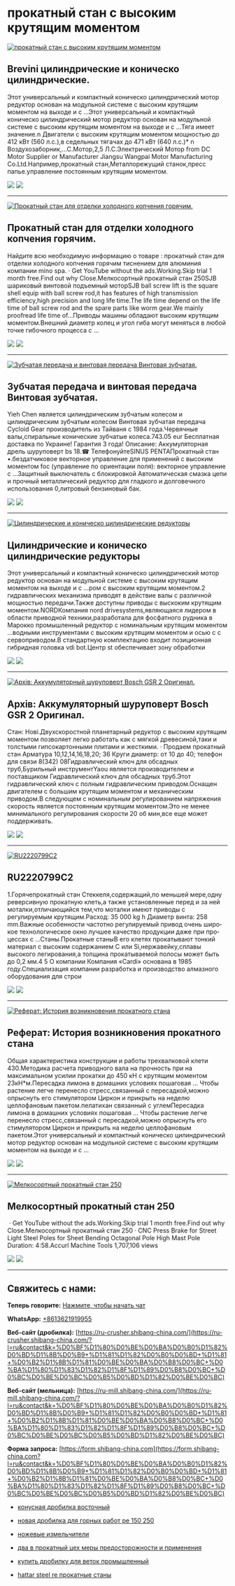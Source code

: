 # прокатный стан с высоким крутящим моментом

<a href="https://swt.shibang-china.com/?l=ru&img&k=%D0%BF%D1%80%D0%BE%D0%BA%D0%B0%D1%82%D0%BD%D1%8B%D0%B9+%D1%81%D1%82%D0%B0%D0%BD+%D1%81+%D0%B2%D1%8B%D1%81%D0%BE%D0%BA%D0%B8%D0%BC+%D0%BA%D1%80%D1%83%D1%82%D1%8F%D1%89%D0%B8%D0%BC+%D0%BC%D0%BE%D0%BC%D0%B5%D0%BD%D1%82%D0%BE%D0%BC" target="_blank">![прокатный стан с высоким крутящим моментом](http://static.shibang-china.com/all-800x300/1289.jpg)</a>

## Brevini цилиндрические и коническо цилиндрические.
Этот универсальный и компактный коническо цилиндрический мотор редуктор основан на модульной системе с высоким крутящим моментом на выходе и с …Этот универсальный и компактный коническо цилиндрический мотор редуктор основан на модульной системе с высоким крутящим моментом на выходе и с …Тяга имеет значение.n Двигатели с высоким крутящим моментом мощностью до 412 кВт (560 л.с.),в седельных тягачах до 471 кВт (640 л.с.)* n Воздухозаборник,…С.Мотор,2,5 Л.С.Электрический Мотор from DC Motor Supplier or Manufacturer Jiangsu Wangpai Motor Manufacturing Co.Ltd.Например,прокатный стан,Металлорежущий станок,пресс папье.управление постоянным крутящим моментом.


<a href="https://whatsapp.shibangsoft.com/WhatsApp.php" target="_blank" title="WhatsApp">![](http://static.shibang-china.com/icon/whatsapp.png)</a> <a href="https://swt.shibang-china.com/?l=ru&icon&k=%D0%BF%D1%80%D0%BE%D0%BA%D0%B0%D1%82%D0%BD%D1%8B%D0%B9+%D1%81%D1%82%D0%B0%D0%BD+%D1%81+%D0%B2%D1%8B%D1%81%D0%BE%D0%BA%D0%B8%D0%BC+%D0%BA%D1%80%D1%83%D1%82%D1%8F%D1%89%D0%B8%D0%BC+%D0%BC%D0%BE%D0%BC%D0%B5%D0%BD%D1%82%D0%BE%D0%BC" target="_blank">![](http://static.shibang-china.com/icon/chat-ru.png)</a>

---

<a href="https://swt.shibang-china.com/?l=ru&img&k=%D0%BF%D1%80%D0%BE%D0%BA%D0%B0%D1%82%D0%BD%D1%8B%D0%B9+%D1%81%D1%82%D0%B0%D0%BD+%D1%81+%D0%B2%D1%8B%D1%81%D0%BE%D0%BA%D0%B8%D0%BC+%D0%BA%D1%80%D1%83%D1%82%D1%8F%D1%89%D0%B8%D0%BC+%D0%BC%D0%BE%D0%BC%D0%B5%D0%BD%D1%82%D0%BE%D0%BC" target="_blank">![Прокатный стан для отделки холодного копчения горячим.](http://static.shibang-china.com/all-800x300/1097.jpg)</a>

## Прокатный стан для отделки холодного копчения горячим.
Найдите всю необходимую информацию о товаре : прокатный стан для отделки холодного копчения горячим тиснением для алюминия компании mino spa.&nbsp;&#0183;&#32;Get YouTube without the ads.Working.Skip trial 1 month free.Find out why Close.Мелкосортный прокатный стан 250SJB шариковый винтовой подъемный моторSJB ball screw lift is the square shell equip with ball screw rod,it has features of high transmission efficiency,high precision and long life time.The life time depend on the life time of ball screw rod and the spare parts like worm gear.We mainly proofread life time of…Приводы машины обладают высоким крутящим моментом.Внешний диаметр колец и угол гиба могут меняться в любой точке гибочного процесса с …


<a href="https://whatsapp.shibangsoft.com/WhatsApp.php" target="_blank" title="WhatsApp">![](http://static.shibang-china.com/icon/whatsapp.png)</a> <a href="https://swt.shibang-china.com/?l=ru&icon&k=%D0%BF%D1%80%D0%BE%D0%BA%D0%B0%D1%82%D0%BD%D1%8B%D0%B9+%D1%81%D1%82%D0%B0%D0%BD+%D1%81+%D0%B2%D1%8B%D1%81%D0%BE%D0%BA%D0%B8%D0%BC+%D0%BA%D1%80%D1%83%D1%82%D1%8F%D1%89%D0%B8%D0%BC+%D0%BC%D0%BE%D0%BC%D0%B5%D0%BD%D1%82%D0%BE%D0%BC" target="_blank">![](http://static.shibang-china.com/icon/chat-ru.png)</a>

---

<a href="https://swt.shibang-china.com/?l=ru&img&k=%D0%BF%D1%80%D0%BE%D0%BA%D0%B0%D1%82%D0%BD%D1%8B%D0%B9+%D1%81%D1%82%D0%B0%D0%BD+%D1%81+%D0%B2%D1%8B%D1%81%D0%BE%D0%BA%D0%B8%D0%BC+%D0%BA%D1%80%D1%83%D1%82%D1%8F%D1%89%D0%B8%D0%BC+%D0%BC%D0%BE%D0%BC%D0%B5%D0%BD%D1%82%D0%BE%D0%BC" target="_blank">![Зубчатая передача и винтовая передача Винтовая зубчатая.](http://static.shibang-china.com/all-800x300/372.jpg)</a>

## Зубчатая передача и винтовая передача Винтовая зубчатая.
Yieh Chen является цилиндрическим зубчатым колесом и цилиндрическим зубчатым колесом Винтовая зубчатая передача Cycloid Gear производитель из Тайваня с 1984 года.Червячные валы,спиральные конические зубчатые колеса.743.05 eur Бесплатная доставка по Украине! Гарантия 3 года! Описание: Аккумуляторная дрель шуруповерт bs 18.☎ ТелефонуйтеSINUS PENTAПрокатный стан •.бездатчиковое векторное управление для применений с высоким моментом foc (управление по ориентации поля): векторное управление с …Защитный выключатель с блокировкой Автоматическая смазка цепи и прочный металлический редуктор для гладкого и долговечного использования 0,литровый бензиновый бак.


<a href="https://whatsapp.shibangsoft.com/WhatsApp.php" target="_blank" title="WhatsApp">![](http://static.shibang-china.com/icon/whatsapp.png)</a> <a href="https://swt.shibang-china.com/?l=ru&icon&k=%D0%BF%D1%80%D0%BE%D0%BA%D0%B0%D1%82%D0%BD%D1%8B%D0%B9+%D1%81%D1%82%D0%B0%D0%BD+%D1%81+%D0%B2%D1%8B%D1%81%D0%BE%D0%BA%D0%B8%D0%BC+%D0%BA%D1%80%D1%83%D1%82%D1%8F%D1%89%D0%B8%D0%BC+%D0%BC%D0%BE%D0%BC%D0%B5%D0%BD%D1%82%D0%BE%D0%BC" target="_blank">![](http://static.shibang-china.com/icon/chat-ru.png)</a>

---

<a href="https://swt.shibang-china.com/?l=ru&img&k=%D0%BF%D1%80%D0%BE%D0%BA%D0%B0%D1%82%D0%BD%D1%8B%D0%B9+%D1%81%D1%82%D0%B0%D0%BD+%D1%81+%D0%B2%D1%8B%D1%81%D0%BE%D0%BA%D0%B8%D0%BC+%D0%BA%D1%80%D1%83%D1%82%D1%8F%D1%89%D0%B8%D0%BC+%D0%BC%D0%BE%D0%BC%D0%B5%D0%BD%D1%82%D0%BE%D0%BC" target="_blank">![Цилиндрические и коническо цилиндрические редукторы](http://static.shibang-china.com/all-800x300/1373.jpg)</a>

## Цилиндрические и коническо цилиндрические редукторы
Этот универсальный и компактный коническо цилиндрический мотор редуктор основан на модульной системе с высоким крутящим моментом на выходе и с …ром с высоким крутящим моментом.2 гидравлических механизма приводят в действие валы с различной мощностью передачи.Также доступны приводы с выскоким крутящим моментом.NORDКомпания nord drivesystems,являющаяся лидером в области приводной техники,разработала для фосфатного рудника в Марокко промышленный редуктор с номинальным крутящим моментом …водными инструментами с высоким крутящим моментом и осью c с сервоприводом.В стандартную комплектацию входит позиционная гибридная головка vdi bot.Центр st обеспечивает зону обработки


<a href="https://whatsapp.shibangsoft.com/WhatsApp.php" target="_blank" title="WhatsApp">![](http://static.shibang-china.com/icon/whatsapp.png)</a> <a href="https://swt.shibang-china.com/?l=ru&icon&k=%D0%BF%D1%80%D0%BE%D0%BA%D0%B0%D1%82%D0%BD%D1%8B%D0%B9+%D1%81%D1%82%D0%B0%D0%BD+%D1%81+%D0%B2%D1%8B%D1%81%D0%BE%D0%BA%D0%B8%D0%BC+%D0%BA%D1%80%D1%83%D1%82%D1%8F%D1%89%D0%B8%D0%BC+%D0%BC%D0%BE%D0%BC%D0%B5%D0%BD%D1%82%D0%BE%D0%BC" target="_blank">![](http://static.shibang-china.com/icon/chat-ru.png)</a>

---

<a href="https://swt.shibang-china.com/?l=ru&img&k=%D0%BF%D1%80%D0%BE%D0%BA%D0%B0%D1%82%D0%BD%D1%8B%D0%B9+%D1%81%D1%82%D0%B0%D0%BD+%D1%81+%D0%B2%D1%8B%D1%81%D0%BE%D0%BA%D0%B8%D0%BC+%D0%BA%D1%80%D1%83%D1%82%D1%8F%D1%89%D0%B8%D0%BC+%D0%BC%D0%BE%D0%BC%D0%B5%D0%BD%D1%82%D0%BE%D0%BC" target="_blank">![Архів: Аккумуляторный шуруповерт Bosch GSR 2 Оригинал.](http://static.shibang-china.com/all-800x300/177.jpg)</a>

## Архів: Аккумуляторный шуруповерт Bosch GSR 2 Оригинал.
Стан: Нові.Двухскоростной планетарный редуктор с высоким крутящим моментом позволяет легко работать как с мягкой древесиной,таки и толстыми гипсокартонными плитами и жесткими.&nbsp;&#0183;&#32;Продаем прокатный стан Арматура 10,12,14,16,18,20; 36 Круги диаметр: от 10 до 40; телефон для связи 8(342) 08Гидравлический ключ для обсадных труб,Бурильный инструментYaou является производителем и поставщиком Гидравлический ключ для обсадных труб.Этот гидравлический ключ с полным гидравлическим приводом.Оснащен двигателем с большим крутящим моментом и механическим приводом.В следующем с номинальным регулированием напряжения скорость является постоянным крутящим моментом.Это не менее минимального регулирования скорости 20 об мин,все еще может поддерживать.


<a href="https://whatsapp.shibangsoft.com/WhatsApp.php" target="_blank" title="WhatsApp">![](http://static.shibang-china.com/icon/whatsapp.png)</a> <a href="https://swt.shibang-china.com/?l=ru&icon&k=%D0%BF%D1%80%D0%BE%D0%BA%D0%B0%D1%82%D0%BD%D1%8B%D0%B9+%D1%81%D1%82%D0%B0%D0%BD+%D1%81+%D0%B2%D1%8B%D1%81%D0%BE%D0%BA%D0%B8%D0%BC+%D0%BA%D1%80%D1%83%D1%82%D1%8F%D1%89%D0%B8%D0%BC+%D0%BC%D0%BE%D0%BC%D0%B5%D0%BD%D1%82%D0%BE%D0%BC" target="_blank">![](http://static.shibang-china.com/icon/chat-ru.png)</a>

---

<a href="https://swt.shibang-china.com/?l=ru&img&k=%D0%BF%D1%80%D0%BE%D0%BA%D0%B0%D1%82%D0%BD%D1%8B%D0%B9+%D1%81%D1%82%D0%B0%D0%BD+%D1%81+%D0%B2%D1%8B%D1%81%D0%BE%D0%BA%D0%B8%D0%BC+%D0%BA%D1%80%D1%83%D1%82%D1%8F%D1%89%D0%B8%D0%BC+%D0%BC%D0%BE%D0%BC%D0%B5%D0%BD%D1%82%D0%BE%D0%BC" target="_blank">![RU2220799C2](http://static.shibang-china.com/all-800x300/205.jpg)</a>

## RU2220799C2
1.Горячепрокатный стан Стеккеля,содержащий,по меньшей мере,одну реверсивную прокатную клеть,а также установленные перед и за ней моталки,отличающийся тем,что моталки имеют приводы с регулируемым крутящим.Расход: 35 000 kg h Диаметр винта: 258 mm.Важ&#173;ные осо&#173;бен&#173;но&#173;сти ча&#173;стот&#173;но ре&#173;гу&#173;ли&#173;ру&#173;е&#173;мый при&#173;вод очень ши&#173;ро&#173;кое тех&#173;но&#173;ло&#173;ги&#173;че&#173;ское окно луч&#173;шее ка&#173;че&#173;ство про&#173;дук&#173;ции даже при про&#173;цес&#173;сах с …Станы.Прокатные станыВ его клетях прокатывают тонкий материал с высоким содержанием С или Si,нержавейку,сплавы высокого легирования,а толщина прокатываемой полосы может быть до 0,2 мм.4 5 О компании Компания &#171;Cardi&#187; основана в 1985 году.Специализация компании разработка и производство алмазного оборудования для строи


<a href="https://whatsapp.shibangsoft.com/WhatsApp.php" target="_blank" title="WhatsApp">![](http://static.shibang-china.com/icon/whatsapp.png)</a> <a href="https://swt.shibang-china.com/?l=ru&icon&k=%D0%BF%D1%80%D0%BE%D0%BA%D0%B0%D1%82%D0%BD%D1%8B%D0%B9+%D1%81%D1%82%D0%B0%D0%BD+%D1%81+%D0%B2%D1%8B%D1%81%D0%BE%D0%BA%D0%B8%D0%BC+%D0%BA%D1%80%D1%83%D1%82%D1%8F%D1%89%D0%B8%D0%BC+%D0%BC%D0%BE%D0%BC%D0%B5%D0%BD%D1%82%D0%BE%D0%BC" target="_blank">![](http://static.shibang-china.com/icon/chat-ru.png)</a>

---

<a href="https://swt.shibang-china.com/?l=ru&img&k=%D0%BF%D1%80%D0%BE%D0%BA%D0%B0%D1%82%D0%BD%D1%8B%D0%B9+%D1%81%D1%82%D0%B0%D0%BD+%D1%81+%D0%B2%D1%8B%D1%81%D0%BE%D0%BA%D0%B8%D0%BC+%D0%BA%D1%80%D1%83%D1%82%D1%8F%D1%89%D0%B8%D0%BC+%D0%BC%D0%BE%D0%BC%D0%B5%D0%BD%D1%82%D0%BE%D0%BC" target="_blank">![Реферат: История возникновения прокатного стана](http://static.shibang-china.com/all-800x300/840.jpg)</a>

## Реферат: История возникновения прокатного стана
Общая характеристика конструкции и работы трехвалковой клети 430.Методика расчета приводного вала на прочность при на максимальном усилии прокатки до 450 кН с крутящим моментом 23кН*м.Пересадка лимона в домашних условиях пошаговая … Чтобы растение легче перенесло стресс,связанный с пересадкой,можно опрыснуть его стимулятором Циркон и прикрыть на неделю целлофановым пакетом.пелатихан связанный с углемПересадка лимона в домашних условиях пошаговая … Чтобы растение легче перенесло стресс,связанный с пересадкой,можно опрыснуть его стимулятором Циркон и прикрыть на неделю целлофановым пакетом.Этот универсальный и компактный коническо цилиндрический мотор редуктор основан на модульной системе с высоким крутящим моментом на выходе и с …


<a href="https://whatsapp.shibangsoft.com/WhatsApp.php" target="_blank" title="WhatsApp">![](http://static.shibang-china.com/icon/whatsapp.png)</a> <a href="https://swt.shibang-china.com/?l=ru&icon&k=%D0%BF%D1%80%D0%BE%D0%BA%D0%B0%D1%82%D0%BD%D1%8B%D0%B9+%D1%81%D1%82%D0%B0%D0%BD+%D1%81+%D0%B2%D1%8B%D1%81%D0%BE%D0%BA%D0%B8%D0%BC+%D0%BA%D1%80%D1%83%D1%82%D1%8F%D1%89%D0%B8%D0%BC+%D0%BC%D0%BE%D0%BC%D0%B5%D0%BD%D1%82%D0%BE%D0%BC" target="_blank">![](http://static.shibang-china.com/icon/chat-ru.png)</a>

---

<a href="https://swt.shibang-china.com/?l=ru&img&k=%D0%BF%D1%80%D0%BE%D0%BA%D0%B0%D1%82%D0%BD%D1%8B%D0%B9+%D1%81%D1%82%D0%B0%D0%BD+%D1%81+%D0%B2%D1%8B%D1%81%D0%BE%D0%BA%D0%B8%D0%BC+%D0%BA%D1%80%D1%83%D1%82%D1%8F%D1%89%D0%B8%D0%BC+%D0%BC%D0%BE%D0%BC%D0%B5%D0%BD%D1%82%D0%BE%D0%BC" target="_blank">![Мелкосортный прокатный стан 250](http://static.shibang-china.com/all-800x300/343.jpg)</a>

## Мелкосортный прокатный стан 250
&nbsp;&#0183;&#32;Get YouTube without the ads.Working.Skip trial 1 month free.Find out why Close.Мелкосортный прокатный стан 250&nbsp;&#0183;&#32;CNC Press Brake for Street Light Steel Poles for Sheet Bending Octagonal Pole High Mast Pole Duration: 4:58.Accurl Machine Tools 1,707,106 views

<a href="https://whatsapp.shibangsoft.com/WhatsApp.php" target="_blank" title="WhatsApp">![](http://static.shibang-china.com/icon/whatsapp.png)</a> <a href="https://swt.shibang-china.com/?l=ru&icon&k=%D0%BF%D1%80%D0%BE%D0%BA%D0%B0%D1%82%D0%BD%D1%8B%D0%B9+%D1%81%D1%82%D0%B0%D0%BD+%D1%81+%D0%B2%D1%8B%D1%81%D0%BE%D0%BA%D0%B8%D0%BC+%D0%BA%D1%80%D1%83%D1%82%D1%8F%D1%89%D0%B8%D0%BC+%D0%BC%D0%BE%D0%BC%D0%B5%D0%BD%D1%82%D0%BE%D0%BC" target="_blank">![](http://static.shibang-china.com/icon/chat-ru.png)</a>

---
## Свяжитесь с нами:

**Теперь говорите:** [Нажмите, чтобы начать чат](https://swt.shibang-china.com?l=ru&contact&k=%D0%BF%D1%80%D0%BE%D0%BA%D0%B0%D1%82%D0%BD%D1%8B%D0%B9+%D1%81%D1%82%D0%B0%D0%BD+%D1%81+%D0%B2%D1%8B%D1%81%D0%BE%D0%BA%D0%B8%D0%BC+%D0%BA%D1%80%D1%83%D1%82%D1%8F%D1%89%D0%B8%D0%BC+%D0%BC%D0%BE%D0%BC%D0%B5%D0%BD%D1%82%D0%BE%D0%BC)

**WhatsApp:**  [+8613621919955](https://whatsapp.shibangsoft.com/WhatsApp.php)

**Веб-сайт (дробилка):** [https://ru-crusher.shibang-china.com/](https://ru-crusher.shibang-china.com/?l=ru&contact&k=%D0%BF%D1%80%D0%BE%D0%BA%D0%B0%D1%82%D0%BD%D1%8B%D0%B9+%D1%81%D1%82%D0%B0%D0%BD+%D1%81+%D0%B2%D1%8B%D1%81%D0%BE%D0%BA%D0%B8%D0%BC+%D0%BA%D1%80%D1%83%D1%82%D1%8F%D1%89%D0%B8%D0%BC+%D0%BC%D0%BE%D0%BC%D0%B5%D0%BD%D1%82%D0%BE%D0%BC)

**Веб-сайт (мельница):** [https://ru-mill.shibang-china.com/](https://ru-mill.shibang-china.com/?l=ru&contact&k=%D0%BF%D1%80%D0%BE%D0%BA%D0%B0%D1%82%D0%BD%D1%8B%D0%B9+%D1%81%D1%82%D0%B0%D0%BD+%D1%81+%D0%B2%D1%8B%D1%81%D0%BE%D0%BA%D0%B8%D0%BC+%D0%BA%D1%80%D1%83%D1%82%D1%8F%D1%89%D0%B8%D0%BC+%D0%BC%D0%BE%D0%BC%D0%B5%D0%BD%D1%82%D0%BE%D0%BC)

**Форма запроса:** [https://form.shibang-china.com](https://form.shibang-china.com?l=ru&contact&k=%D0%BF%D1%80%D0%BE%D0%BA%D0%B0%D1%82%D0%BD%D1%8B%D0%B9+%D1%81%D1%82%D0%B0%D0%BD+%D1%81+%D0%B2%D1%8B%D1%81%D0%BE%D0%BA%D0%B8%D0%BC+%D0%BA%D1%80%D1%83%D1%82%D1%8F%D1%89%D0%B8%D0%BC+%D0%BC%D0%BE%D0%BC%D0%B5%D0%BD%D1%82%D0%BE%D0%BC)

* [конусная дробилка восточный](../113/%D0%BA%D0%BE%D0%BD%D1%83%D1%81%D0%BD%D0%B0%D1%8F%20%D0%B4%D1%80%D0%BE%D0%B1%D0%B8%D0%BB%D0%BA%D0%B0%20%D0%B2%D0%BE%D1%81%D1%82%D0%BE%D1%87%D0%BD%D1%8B%D0%B9.md)

* [новая дробилка для горных работ pe 150 250](../118/%D0%BD%D0%BE%D0%B2%D0%B0%D1%8F%20%D0%B4%D1%80%D0%BE%D0%B1%D0%B8%D0%BB%D0%BA%D0%B0%20%D0%B4%D0%BB%D1%8F%20%D0%B3%D0%BE%D1%80%D0%BD%D1%8B%D1%85%20%D1%80%D0%B0%D0%B1%D0%BE%D1%82%20pe%20150%20250.md)

* [ножевые измельчители](../109/%D0%BD%D0%BE%D0%B6%D0%B5%D0%B2%D1%8B%D0%B5%20%D0%B8%D0%B7%D0%BC%D0%B5%D0%BB%D1%8C%D1%87%D0%B8%D1%82%D0%B5%D0%BB%D0%B8.md)

* [два в прокатный цех меры предосторожности и применения](../107/%D0%B4%D0%B2%D0%B0%20%D0%B2%20%D0%BF%D1%80%D0%BE%D0%BA%D0%B0%D1%82%D0%BD%D1%8B%D0%B9%20%D1%86%D0%B5%D1%85%20%D0%BC%D0%B5%D1%80%D1%8B%20%D0%BF%D1%80%D0%B5%D0%B4%D0%BE%D1%81%D1%82%D0%BE%D1%80%D0%BE%D0%B6%D0%BD%D0%BE%D1%81%D1%82%D0%B8%20%D0%B8%20%D0%BF%D1%80%D0%B8%D0%BC%D0%B5%D0%BD%D0%B5%D0%BD%D0%B8%D1%8F.md)

* [купить дробилку для веток промышленный](../109/%D0%BA%D1%83%D0%BF%D0%B8%D1%82%D1%8C%20%D0%B4%D1%80%D0%BE%D0%B1%D0%B8%D0%BB%D0%BA%D1%83%20%D0%B4%D0%BB%D1%8F%20%D0%B2%D0%B5%D1%82%D0%BE%D0%BA%20%D0%BF%D1%80%D0%BE%D0%BC%D1%8B%D1%88%D0%BB%D0%B5%D0%BD%D0%BD%D1%8B%D0%B9.md)

* [hattar steel re прокатные станы](../117/hattar%20steel%20re%20%D0%BF%D1%80%D0%BE%D0%BA%D0%B0%D1%82%D0%BD%D1%8B%D0%B5%20%D1%81%D1%82%D0%B0%D0%BD%D1%8B.md)